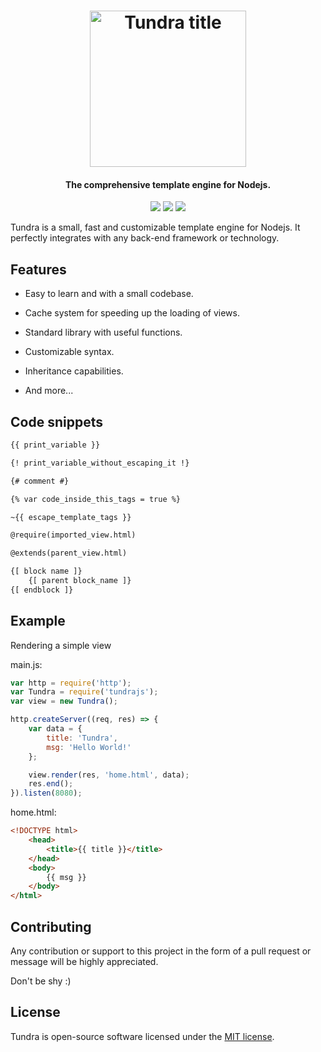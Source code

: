 <h1 align="center">
  <img src="http://usbac.com.ve/wp-content/uploads/2019/12/Tundra title.svg" alt="Tundra title" height="250">
</h1>

<h4 align="center">The comprehensive template engine for Nodejs.</h4>

<p align="center">
<img src="https://img.shields.io/badge/stability-experimental-green.svg"> <img src="https://img.shields.io/badge/version-0.6.0-blue.svg"> <img src="https://img.shields.io/badge/license-MIT-orange.svg">
</p>

Tundra is a small, fast and customizable template engine for Nodejs. It perfectly integrates with any back-end framework or technology.

## Features

* Easy to learn and with a small codebase.

* Cache system for speeding up the loading of views.

* Standard library with useful functions.

* Customizable syntax.

* Inheritance capabilities.

* And more...

## Code snippets

```html
{{ print_variable }}

{! print_variable_without_escaping_it !}

{# comment #}

{% var code_inside_this_tags = true %}

~{{ escape_template_tags }}

@require(imported_view.html)

@extends(parent_view.html)

{[ block name ]}
    {[ parent block_name ]}
{[ endblock ]}
```

## Example

Rendering a simple view

main.js:

```js
var http = require('http');
var Tundra = require('tundrajs');
var view = new Tundra();

http.createServer((req, res) => {
    var data = {
        title: 'Tundra',
        msg: 'Hello World!'
    };

    view.render(res, 'home.html', data);
    res.end();
}).listen(8080);
```

home.html:
```html
<!DOCTYPE html>
    <head>
        <title>{{ title }}</title>
    </head>
    <body>
        {{ msg }}
    </body>
</html>
```

## Contributing

Any contribution or support to this project in the form of a pull request or message will be highly appreciated.

Don't be shy :)

## License

Tundra is open-source software licensed under the [MIT license](https://github.com/Usbac/Tundra/blob/master/LICENSE).
